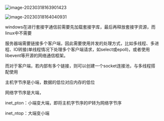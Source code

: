 ![image-20230318163901423](E:\MarkDown\picture\image-20230318163901423.png)

![image-20230318164040931](E:\MarkDown\picture\image-20230318164040931.png)



windows在进行套接字通信前需要先加载套接字库，最后再释放套接字资源，而linux中不需要

服务器端需要链接多个客户端，因此需要使用并发的处理方式，比如多线程、多进程、IO转接(单线程情况下处理多个客户端请求，如select或epoll)，或者使用libevent等开源的网络通信框架。

而对于客户端，若内部有多个链接，则可以创建一个socket连接池，与多线程搭配使用



主机字节序是小端，数据的低位对应内存的低位

网络字节序是大端，

inet_pton：小端变大端，即将主机字节序的IP转为网络字节序

inet_ntop：大端变小端